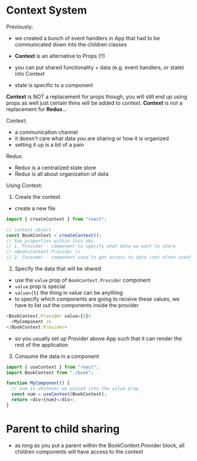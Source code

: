 # Context System

Previously:

- we created a bunch of event handlers in App that had to be communicated down into the children classes
- **Context** is an alternative to Props (!!)

- you can put shared functionality + data (e.g. event handlers, or state) into Context
- state is specific to a component

**Context** is NOT a replacement for props though, you will still end up using props as well just certain thins will be added to context.
**Context** is not a replacement for **Redux**...

Context:

- a communication channel
- it doesn't care what data you are sharing or how it is organized
- setting it up is a bit of a pain

Redux:

- Redux is a centralized state store
- Redux is all about organization of data

Using Context:

1. Create the context

- create a new file

```js
import { createContext } from "react";

// context object
const BookContext = createContext();
// two properties within this obj
// 1. Provider - component to specify what data we want to share
// <BooksContext.Provider />
// 2. Consumer - component used to get access to data (not often used)
```

2. Specify the data that will be shared

- use the `value` prop of `BookContext.Provider` component
- `value` prop is special
- `value={5}` the thing in value can be anything
- to specify which components are going to receive these values, we have to list out the components inside the provider

```js
<BookContext.Provider value={5}>
  <MyComponent />
</BookContext.Provider>
```

- so you usually set up Provider above App such that it can render the rest of the application

3. Consume the data in a component

```js
import { useContext } from "react";
import BookContext from "./book";

function MyComponent() {
  // num is whatever we passed into the value prop
  const num = useContext(BookContext);
  return <div>{num}</div>;
}
```

# Parent to child sharing

- as long as you put a parent within the BookContext.Provider block, all children components will have access to the context
